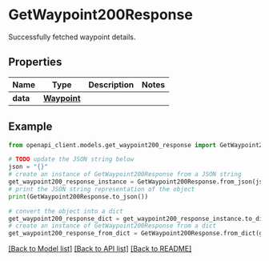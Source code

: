 # GetWaypoint200Response

Successfully fetched waypoint details.

## Properties

Name | Type | Description | Notes
------------ | ------------- | ------------- | -------------
**data** | [**Waypoint**](Waypoint.md) |  | 

## Example

```python
from openapi_client.models.get_waypoint200_response import GetWaypoint200Response

# TODO update the JSON string below
json = "{}"
# create an instance of GetWaypoint200Response from a JSON string
get_waypoint200_response_instance = GetWaypoint200Response.from_json(json)
# print the JSON string representation of the object
print(GetWaypoint200Response.to_json())

# convert the object into a dict
get_waypoint200_response_dict = get_waypoint200_response_instance.to_dict()
# create an instance of GetWaypoint200Response from a dict
get_waypoint200_response_from_dict = GetWaypoint200Response.from_dict(get_waypoint200_response_dict)
```
[[Back to Model list]](../README.md#documentation-for-models) [[Back to API list]](../README.md#documentation-for-api-endpoints) [[Back to README]](../README.md)


